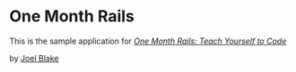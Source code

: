 # One Month Rails

This is the sample application for
[*One Month Rails: Teach Yourself to Code*](http://onemonthrails.com)

by [Joel Blake](http://twitter.com/joelrandyblake)